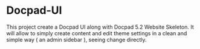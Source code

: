 Docpad-UI
=========

This project create a Docpad UI along with Docpad 5.2 Website Skeleton. It will allow to simply create content and edit theme settings in a clean and simple way ( an admin sidebar ), seeing change directly.